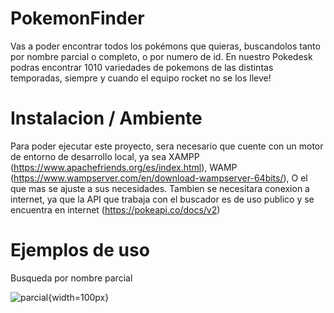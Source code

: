 # PokemonFinder
 Vas a poder encontrar todos los pokémons que quieras, buscandolos tanto por nombre parcial o completo, o por numero de id.
 En nuestro Pokedesk podras encontrar 1010 variedades de pokemons de las distintas temporadas, siempre y cuando el equipo rocket no se los lleve!

 # Instalacion / Ambiente
  Para poder ejecutar este proyecto, sera necesario que cuente con un motor de entorno de desarrollo local,
  ya sea XAMPP (https://www.apachefriends.org/es/index.html), WAMP (https://www.wampserver.com/en/download-wampserver-64bits/), O el que mas se ajuste a sus necesidades.
  Tambien se necesitara conexion a internet, ya que la API que trabaja con el buscador es de uso publico y se encuentra en internet (https://pokeapi.co/docs/v2)

# Ejemplos de uso
 Busqueda por nombre parcial


 


![parcial](https://github.com/pabloCodeV/pokemonFinder/assets/86093280/6681ccdb-a05c-4da1-9039-8b68357fd758){width=100px}
